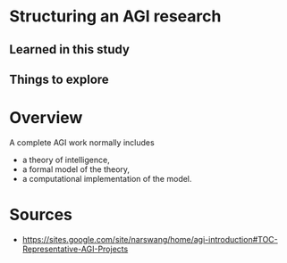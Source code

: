 # Structuring an AGI research

## Learned in this study

## Things to explore

# Overview

A complete AGI work normally includes

- a theory of intelligence,
- a formal model of the theory,
- a computational implementation of the model.

# Sources

- https://sites.google.com/site/narswang/home/agi-introduction#TOC-Representative-AGI-Projects
